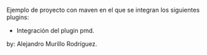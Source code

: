 Ejemplo de proyecto con maven en el que se integran los siguientes plugins:

* Integración del plugin pmd.


by: Alejandro Murillo Rodríguez.